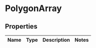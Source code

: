 # PolygonArray

## Properties
Name | Type | Description | Notes
------------ | ------------- | ------------- | -------------
